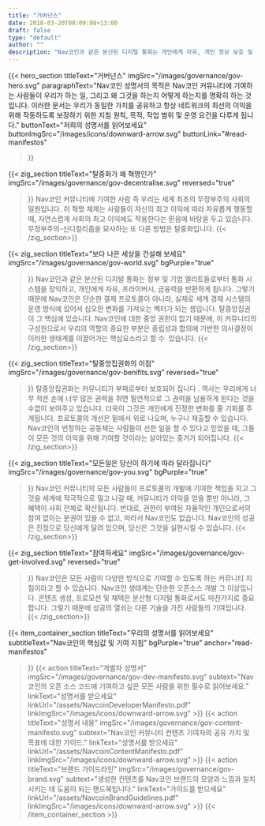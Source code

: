 ```yaml
---
title: "거버넌스"
date: 2018-03-20T08:09:08+13:00
draft: false
type: "default"
author: ""
description: "Nav코인과 같은 분산된 디지털 통화는 개인에게 자유, 개인 정보 보호 및 재정 능력을 되돌려 줍니다."
---
```

<script src="https://ajax.googleapis.com/ajax/libs/jquery/3.3.1/jquery.min.js"></script>
{{< hero_section
titleText="거버넌스"
imgSrc="/images/governance/gov-hero.svg"
paragraphText="Nav코인 성명서의 목적은 Nav코인 커뮤니티에 기여하는 사람들이 우리가 하는 일, 그리고 왜 그것을 하는지 어떻게 하는지를 명확히 하는 것입니다. 이러한 문서는 우리가 동일한 가치를 공유하고 항상 네트워크의 최선의 이익을 위해 작동하도록 보장하기 위한 지침 원칙, 목적, 작업 범위 및 운영 요건을 다루게&nbsp;됩니다."
buttonText="저희의 성명서를 읽어보세요"
buttonImgSrc="/images/icons/downward-arrow.svg"
buttonLink="#read-manifestos"
>}}

{{< zig_section
titleText="탈중화가 왜 혁명인가"
imgSrc="/images/governance/gov-decentralise.svg"
reversed="true"
>}}
Nav코인 커뮤니티에 기여한 사람 즉 우리는 세계 최초의 무정부주의 사회의 일원입니다. 이 혁명 체제는 사람들이 자신의 최고 이익에 따라 자유롭게 행동할 때, 자연스럽게 사회의 최고 이익에도 작용한다는 믿음에 바탕을 두고 있습니다. 무정부주의-신디컬리즘을 묘사하는 또 다른 방법은&nbsp;탈중화입니다.
{{< /zig_section>}}


{{< zig_section
  titleText="보다 나은 세상을 건설해 보세요"
  imgSrc="/images/governance/gov-world.svg"
  bgPurple="true"
>}}
Nav코인과 같은 분산된 디지털 통화는 정부 및 기업 엘리트들로부터 통화 시스템을 장악하고, 개인에게 자유, 프라이버시, 금융력을 반환하게 됩니다. 그렇기 때문에 Nav코인은 단순한 결제 프로토콜이 아니라, 실제로 세계 경제 시스템의 운영 방식에 있어서 심오한 변화를 가져오는 벡터가 되는 셈입니다. 탈중앙집권이 그 핵심에 있습니다. Nav코인에 대한 중앙 권한이 없기 때문에, 이 커뮤니티의 구성원으로서 우리의 역할의 중요한 부분은 중립성과 합의에 기반한 의사결정이 이러한 생태계를 이끌어가는 핵심요소라고 할 수 &nbsp;있습니다.
{{< /zig_section>}}


{{< zig_section
titleText="탈중앙집권화의 이점"
imgSrc="/images/governance/gov-benifits.svg"
reversed="true"
>}}
탈중앙집권화는 커뮤니티가 부패로부터 보호되어 집니다 . 역사는 우리에게 너무 적은 손에 너무 많은 권력을 쥐면 필연적으로 그 권력을 남용하게 된다는 것을 수없이 보여주고 있습니다. 더욱이 그것은 개인에게 진정한 변화를 줄 기회를 주게됩니다. 프로토콜의 개선은 밑에서 위로 나오며, 누구나 제출할 수 있습니다. Nav코인의 번창하는 공동체는 사람들이 선한 일을 할 수 있다고 믿었을 때, 그들이 모든 것의 이익을 위해 기여할 것이라는 살아있는 증거가&nbsp;되어집니다.
{{< /zig_section>}}


{{< zig_section
  titleText="모든일은 당신이 하기에 따라 달라집니다"
  imgSrc="/images/governance/gov-you.svg"
  bgPurple="true"
>}}
Nav코인 커뮤니티의 모든 사람들이 프로토콜의 개발에 기여한 책임을 지고 그것을 세계에 적극적으로 밀고 나갈 때, 커뮤니티가 이익을 얻을 뿐만 아니라, 그 혜택이 사회 전체로 확산됩니다. 반대로, 권한이 부여된 자율적인 개인으로서의 참여 없이는 분권이 있을 수 없고, 따라서 Nav코인도 없습니다. Nav코인의 성공은 진정으로 당신에게 달려 있으며, 당신은 그것을 실현시킬 수&nbsp;있습니다.
{{< /zig_section>}}


{{< zig_section
titleText="참여하세요"
imgSrc="/images/governance/gov-get-involved.svg"
reversed="true"
>}}
Nav코인은 모든 사람이 다양한 방식으로 기여할 수 있도록 하는 커뮤니티 지침이라고 할 수 있습니다. Nav코인 생태계는 단순한 오픈소스 개발 그 이상입니다. 콘텐츠 생성, 프로모션 및 채택은 분산형 디지털 통화로서도 마찬가지로 중요합니다. 그렇기 때문에 성공의 열쇠는 다른 기술을 가진 사람들의&nbsp;기여입니다.
{{< /zig_section>}}


{{< item_container_section
    titleText="우리의 성명서를 읽어보세요"
    subtitleText="Nav코인의 핵심값 및 기여 지침"
    bgPurple="true"
    anchor="read-manifestos"
>}}
    {{< action
        titleText="개발자 성명서"
        imgSrc="/images/governance/gov-dev-manifesto.svg"
        subtext="Nav코인의 오픈 소스 코드에 기여하고 싶은 모든 사람을 위한 필수로&nbsp;읽어보세요."
        linkText="성명서를 받으세요"
        linkUrl="/assets/NavcoinDeveloperManifesto.pdf"
        linkImgSrc="/images/icons/downward-arrow.svg"
    >}}
    {{< action
        titleText="성명서 내용"
        imgSrc="/images/governance/gov-content-manifesto.svg"
        subtext="Nav코인 커뮤니티 컨텐츠 기여자의 공유 가치 및 목표에 대한&nbsp;가이드."
        linkText="성명서를 받으세요"
        linkUrl="/assets/NavcoinContentManifesto.pdf"
        linkImgSrc="/images/icons/downward-arrow.svg"
    >}}
    {{< action
        titleText="브랜드 가이드라인"
        imgSrc="/images/governance/gov-brand.svg"
        subtext="생성한 컨텐츠를 Nav코인 브랜드의 모양과 느낌과 일치시키는 데 도움이 되는&nbsp;핸드북입니다."
        linkText="가이드를 받으세요"
        linkUrl="/assets/NavcoinBrandGuidelines.pdf"
        linkImgSrc="/images/icons/downward-arrow.svg"
    >}}
{{< /item_container_section >}}

<script>
$("a[href^='#']").click(function(e) {
	e.preventDefault();

	var position = $($(this).attr("href")).offset().top;

	$("body, html").animate({
		scrollTop: position
	} /* speed */ );
});
</script>
